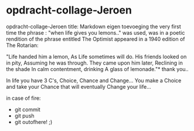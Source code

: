 # opdracht-collage-Jeroen
opdracht-collage-Jeroen
title: Markdown
eigen toevoeging
the very first time the phrase : "when life gives you lemons.." was used, was in a poetic rendition of the phrase entitled The Optimist appeared in a 1940 edition of The Rotarian:

"Life handed him a lemon, As Life sometimes will do. His friends looked on in pity, Assuming he was through. They came upon him later, Reclining in the shade In calm contentment, drinking A glass of lemonade."*
thank you..

In life you have 3 C's, Choice, Chance and Change...
You make a Choice and take your Chance that will eventually Change your life...

in case of fire:
- git commit
- git push
- git outofhere! ;)
